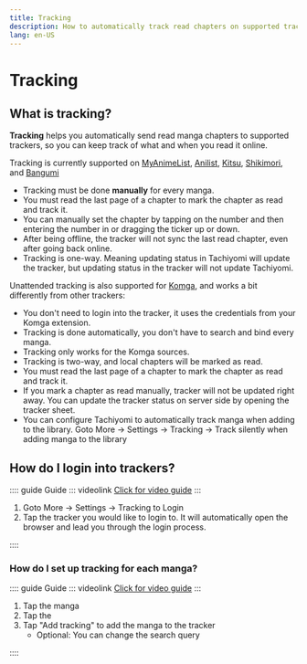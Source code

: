 ```yaml
---
title: Tracking
description: How to automatically track read chapters on supported trackers
lang: en-US
---
```

# Tracking

## What is tracking?

**Tracking** helps you automatically send read manga chapters to supported trackers, so you can keep track of what and when you read it online.

Tracking is currently supported on [MyAnimeList](https://myanimelist.net), [Anilist](https://anilist.co), [Kitsu](https://kitsu.io), [Shikimori](https://shikimori.one), and [Bangumi](https://bangumi.tv/)

- Tracking must be done **manually** for every manga.
- You must read the last page of a chapter to mark the chapter as read and track it.
- You can manually set the chapter by tapping on the number and then entering the number in or dragging the ticker up or down.
- After being offline, the tracker will not sync the last read chapter, even after going back online.
- Tracking is one-way. Meaning updating status in Tachiyomi will update the tracker, but updating status in the tracker will not update Tachiyomi.

Unattended tracking is also supported for [Komga](https://komga.org), and works a bit differently from other trackers:
- You don't need to login into the tracker, it uses the credentials from your Komga extension.
- Tracking is done automatically, you don't have to search and bind every manga.
- Tracking only works for the Komga sources.
- Tracking is two-way, and local chapters will be marked as read.
- You must read the last page of a chapter to mark the chapter as read and track it.
- If you mark a chapter as read manually, tracker will not be updated right away. You can update the tracker status on server side by opening the tracker sheet.
- You can configure Tachiyomi to automatically track manga when adding to the library. Goto More → Settings → Tracking → Track silently when adding manga to the library

## How do I login into trackers? <MaterialIcon icon="sync" />

:::: guide Guide
::: videolink
[<MaterialIcon icon="videocam"/> Click for video guide](/assets/guides_login-to-tracker.mp4)
:::

1. Goto More → Settings → Tracking to Login
2. Tap the tracker you would like to login to. It will automatically open the browser and lead you through the login process.

::::
### How do I set up tracking for each manga?


:::: guide Guide
::: videolink
[<MaterialIcon icon="videocam"/> Click for video guide](/assets/guides_add-to-tracker.mp4)
:::

1. Tap the manga
2. Tap the <MaterialIcon icon="sync" />
3. Tap "Add tracking" to add the manga to the tracker
    <ul>
        <li>Optional: You can change the search query</li>
    </ul>

::::
